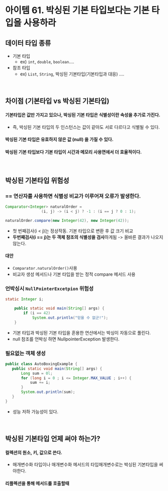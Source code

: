 # 아이템 61. 박싱된 기본 타입보다는 기본 타입을 사용하라
## 데이터 타입 종류
- 기본 타입
  - ex) `int`, `double`, `boolean`....
- 참조 타입
  - ex) `List`, `String`, 박싱된 기본타입(기본타입과 대응) .... 

<br/>

## 차이점 (기본타입 vs 박싱된 기본타입)
#### 기본타입은 값만 가지고 있으나, **박싱된 기본 타입은 식별성이란 속성**을 추가로 가진다.
- 즉, 박싱된 기본 타입의 두 인스턴스는 값이 같아도 서로 다르다고 식별될 수 있다.

#### **박싱된 기본 타입은 유효하지 않은 값 (null)** 을 가질 수 있다.

#### 박싱된 기본 타입보다 **기본 타입이 시간과 메모리 사용면에서 더 효율**적이다.

<br/>

## 박싱된 기본타입 위험성

### == 연산자를 사용하면 식별성 비교가 이루어져 오류가 발생한다.
```java
Comparator<Integer> naturalOrder =
                (i, j) -> (i < j) ? -1 : (i == j ? 0 : 1);

naturalOrder.compare(new Integer(42), new Integer(42));
```
- 첫 번째검사(i < j)는 정상작동. 기본 타입으로 변환 후 값 크기 비교
- **두번째검사(i == j)는 두 객체 참조의 식별성을 검사**하게됨 -> 올바른 결과가 나오지 않는다. 
  
#### 대안
- `Comparator.naturalOrder()`사용
- 비교자 생성 메서드나 기본 타입을 받는 정적 compare 메서드 사용

### 언박싱시 `NullPointerExcetpion` 위험성
```java
static Integer i;

    public static void main(String[] args) {
        if (i == 42)
            System.out.println("믿을 수 없군!");
    }
```
- 기본 타입과 박싱된 기본 타입을 혼용한 연산에서는 박싱이 자동으로 풀린다.
- null 참조를 언박싱 하면 NullpointerException 발생한다.

### 필요없는 객체 생성
```java
public class AutoBoxingExample {
   public static void main(String[] args) {
       Long sum = 0l;
       for (long i = 0 ; i <= Integer.MAX_VALUE ; i++) {
           sum += i;
       }
       System.out.println(sum);
   }
}
```
- 성능 저하 가능성이 있다.

<br/>

## 박싱된 기본타입 언제 써야 하는가?
#### 컬렉션의 원소, 키, 값으로 쓴다.
- 매개변수화 타입이나 매개변수화 메서드의 타입매개변수로는 박싱된 기본타입을 써야한다.
#### 리플렉션을 통해 메서드를 호출할때 

